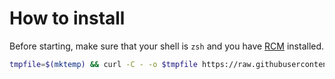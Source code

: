 # How to install

Before starting, make sure that your shell is `zsh` and you have [RCM](https://github.com/thoughtbot/rcm) installed.

~~~sh
tmpfile=$(mktemp) && curl -C - -o $tmpfile https://raw.githubusercontent.com/leolvt/Dotfiles/master/install.sh && zsh $tmpfile -i && rm $tmpfile
~~~

